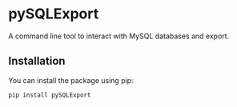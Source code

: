 # pySQLExport

A command line tool to interact with MySQL databases and export.

## Installation

You can install the package using pip:

```sh
pip install pySQLExport
